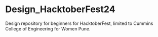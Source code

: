 # Design_HacktoberFest24
 Design repository for beginners for HacktoberFest, limited to Cummins College of Engineering for Women Pune.
